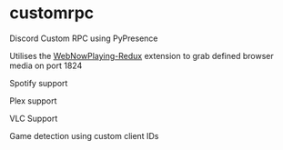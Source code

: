 # customrpc
Discord Custom RPC using PyPresence

Utilises the [WebNowPlaying-Redux](https://github.com/keifufu/WebNowPlaying-Redux) extension to grab defined browser media on port 1824

Spotify support

Plex support

VLC Support

Game detection using custom client IDs